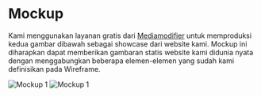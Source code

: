 # Mockup
Kami menggunakan layanan gratis dari [Mediamodifier](https://mediamodifier.com) untuk memproduksi kedua gambar dibawah sebagai showcase dari website kami. Mockup ini diharapkan dapat memberikan gambaran statis website kami didunia nyata dengan menggabungkan beberapa elemen-elemen yang sudah kami definisikan pada Wireframe.

![Mockup 1](mockup.png)
![Mockup 1](mockup2.png)
